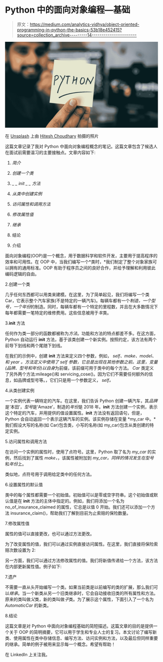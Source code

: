 # Python 中的面向对象编程—基础

> 原文：<https://medium.com/analytics-vidhya/object-oriented-programming-in-python-the-basics-53b18e452415?source=collection_archive---------14----------------------->

![](img/33b58b5dbc70a2e9907b17aba41fb433.png)

在 [Unsplash](https://unsplash.com?utm_source=medium&utm_medium=referral) 上由 [Hitesh Choudhary](https://unsplash.com/@hiteshchoudhary?utm_source=medium&utm_medium=referral) 拍摄的照片

这篇文章记录了我对 Python 中面向对象编程概念的笔记。这篇文章包含了候选人在面试前需要温习的主要接触点。文章内容如下:

1.  *简介*
2.  *创建一个类*
3.  *_ _ init _ _ 方法*
4.  *从类中创建实例*
5.  *访问属性和调用方法*
6.  *修改属性值*
7.  *继承*
8.  结论

1.  介绍

面向对象编程(OOP)是一个概念，用于数据科学和软件开发，主要用于提高程序的效率和可用性。在 OOP 中，当我们编写一个*类时，*我们制定了整个对象家族可以拥有的通用标准。OOP 有助于程序员之间的良好合作，并给予理解和利用彼此编码逻辑的自由。

2.创建一个类

几乎任何东西都可以用类来建模。在这里，为了简单起见，我们将编写一个类 Car，它表示整个汽车家族(不是特定的一辆汽车)。每辆车都有一个*制造，*一个*型号，*一个*年份*的制造。同时，每辆车都有一个特定的里程数，并且在大多数情况下每年都需要一笔特定的维修费用。这些信息被用于*车*类。

3.__init__ 方法

任何作为类一部分的函数都被称为*方法*。功能和方法的特点都差不多。在这方面，Python 自动运行 __init__ 方法，基于该类创建一个新实例。按照约定，该方法有两个前导下划线和两个尾随下划线。

在我们的示例中，创建 __init__ 方法来定义四个参数，例如， *self、make、model、*和 *year* 。方法定义中使用了 *self* 参数，它总是出现在其他参数之前。这里，变量(*品牌、型号和年份*)以*自身*为前缀，该前缀可用于类中的每个方法。 *Car* 类定义了另外两个方法:mileage()和 servicing_cose()。因为它们不需要任何额外的信息，如品牌或型号等。，它们只是用一个参数定义， *self。*

4.从类创建实例

一个实例代表一辆特定的汽车。在这里，我们告诉 Python 创建一辆汽车，其*品牌*是‘本田’，*型号*是‘Amaze’，制造的*年份*是 2018 年。__init__ 方法创建一个实例，表示这个特定的汽车，并用提供的值设置属性。__init__ 方法没有返回语句，但是，Python 会自动返回一个表示这辆汽车的实例。该实例存储在变量 *my_car 中。*我们假设大写的名称(如 Car)包含类，小写的名称(如 my_car)包含从类创建的特定实例。

5.访问属性和调用方法

在访问一个实例的属性时，使用了点符号。这里，Python 取了名为 *my_car* 的实例，然后找到了属性 *make，*，该属性被附加到 *my_car。*同样的情况发生在*型号*和*年份*上。

类似地，点符号用于调用给定类中的任何方法。

6.设置属性的默认值

类中的每个属性都需要一个初始值。初始值可以是零或空字符串。这个初始值或默认值是在 __init__ 方法的主体中指定的。例如，我们将添加一个名为 no_of_insurance_claimed 的属性，它总是以值 0 开始。我们还可以添加一个方法 insurance_claim()，帮助我们了解到目前为止索赔的保险数量。

7.修改属性值

属性的值可以直接更改，也可以通过方法更改。

为了改变属性的值，我们可以通过实例直接访问属性。在这里，我们直接将保险索赔次数设置为 2:

另一方面，我们可以通过方法修改属性的值。我们将新值传递给一个方法，该方法在内部更新属性值。例子如下:

7.遗产

不需要一直从头开始编写一个类。如果当前类是以前编写的类的扩展，那么我们可以*继承*。当一个新类从另一个旧类继承时，它会自动接收旧类的所有属性和方法。原来的类叫做*父*类，新的类叫做*子*类。为了展示这个属性，下面引入了一个名为 *AutomaticCar* 的新类。

8.结论

这篇文章是对 Python 中面向对象编程基础的简短描述。这篇文章的目的是提供一个关于 OOP 的简明摘要，它可以用于学生和专业人士的复习。本文讨论了编写新类、使用属性在类中存储信息、编写方法、访问实例和方法，以及最后但同样重要的继承。简单的例子被用来显示每一个概念。希望有帮助！

在 LinkedIn 上关注我。
